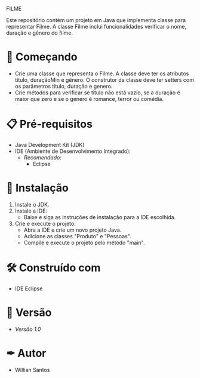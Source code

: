 FILME

Este repositório contém um projeto em Java que implementa classe para representar Filme. A classe Filme inclui funcionalidades verificar o nome, duração e gênero do filme.

# 🚀 Começando

- Crie uma classe que representa o Filme. A classe deve ter os atributos título, duraçãoMin e gênero. O construtor da classe deve ter setters com os parâmetros titulo, duração e genero.
- Crie métodos para verificar se titulo não está vazio, se a duração é maior que zero e se o genero é romance, terror ou comédia.

# 📋 Pré-requisitos

- Java Development Kit (JDK)
- IDE (Ambiente de Desenvolvimento Integrado):
  - *Recomendado:*
    - Eclipse

# 🔧 Instalação

1. Instale o JDK.
2. Instale a IDE:
   - Baixe e siga as instruções de instalação para a IDE escolhida.
3. Crie e execute o projeto:
   - Abra a IDE e crie um novo projeto Java.
   - Adicione as classes "Produto" e "Pessoas".
   - Compile e execute o projeto pelo método "main".

# 🛠 Construído com 

- IDE Eclipse

# 📌 Versão

- *Versão 1.0*

# ✒ Autor

- Willian Santos
